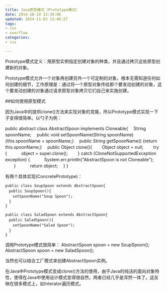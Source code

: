 ```yaml
---
title: Java原型模式（Prototype模式）
date: 2014-10-19 13:39:00
updated: 2014-11-03 13:40:27
tags: 
- css
- overflow
categories: 
- css

---
```

Prototype模式定义：用原型实例指定创建对象的种类，并且通过拷贝这些原型创建新的对象。

Prototype模式允许一个对象再创建另外一个可定制的对象，根本无需知道任何如何创建的细节，工作原理是：通过将一个原型对象传给那个要发动创建的对象，这个要发动创建的对象通过请求原型对象拷贝它们自己来实施创建。


<!--more-->


##如何使用原型模式

因为Java中的提供clone()方法来实现对象的克隆，所以Prototype模式实现一下子变得很简单。以勺子为例：

public abstract class AbstractSpoon implements Cloneable{
　String spoonName;
　public void setSpoonName(String spoonName) {this.spoonName = spoonName;}
　public String getSpoonName() {return this.spoonName;}
　public Object clone(){
　　Object object = null;
　　try {
　　　object = super.clone();
　　} catch (CloneNotSupportedException exception) {
　　　System.err.println("AbstractSpoon is not Cloneable");
　　}
　　　return object;
　}
}

有两个具体实现(ConcretePrototype)：

    public class SoupSpoon extends AbstractSpoon{
    　public SoupSpoon(){
    　　setSpoonName("Soup Spoon");
    　}
    }

    public class SaladSpoon extends AbstractSpoon{
    　public SaladSpoon(){
    　　setSpoonName("Salad Spoon");
    　}
    }

调用Prototype模式很简单：
AbstractSpoon spoon = new SoupSpoon();
AbstractSpoon spoon = new SaladSpoon();

当然也可以结合工厂模式来创建AbstractSpoon实例。

在Java中Prototype模式变成clone()方法的使用，由于Java的纯洁的面向对象特性，使得在Java中使用设计模式变得很自然，两者已经几乎是浑然一体了。这反映在很多模式上，如Interator遍历模式。
